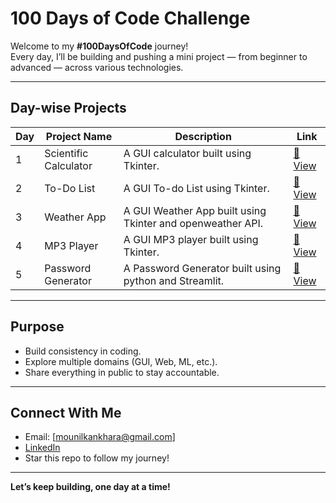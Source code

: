 # 100 Days of Code Challenge

Welcome to my **#100DaysOfCode** journey!  
Every day, I’ll be building and pushing a mini project — from beginner to advanced — across various technologies.

---

## Day-wise Projects

| Day | Project Name               | Description                            | Link |
|-----|----------------------------|----------------------------------------|------|
| 1   | Scientific Calculator      | A GUI calculator built using Tkinter.  | [🔗 View](https://github.com/Mounil2005/100-days-of-code/tree/main/Day-1%20Scientific%20Calculator) |
| 2   | To-Do List      | A GUI To-do List using Tkinter.  | [🔗 View](https://github.com/Mounil2005/100-days-of-code/tree/main/Day-2%20To-do%20List) |
| 3   | Weather App      | A GUI Weather App built using Tkinter and openweather API.  | [🔗 View](https://github.com/Mounil2005/100-days-of-code/tree/main/Day-3%20Weather%20App) |
| 4   | MP3 Player      | A GUI MP3 player built using Tkinter.  | [🔗 View](https://github.com/Mounil2005/100-days-of-code/tree/main/Day-4%20MP%203%20Player) |
| 5   | Password Generator      | A Password Generator built using python and Streamlit.  | [🔗 View](https://github.com/Mounil2005/100-days-of-code/tree/main/Day-5%20Password%20Generator) |


---


## Purpose

- Build consistency in coding.
- Explore multiple domains (GUI, Web, ML, etc.).
- Share everything in public to stay accountable.

---

## Connect With Me

- Email: [mounilkankhara@gmail.com]
- [LinkedIn](www.linkedin.com/in/mounil-kankhara-ab90122a4)
- Star this repo to follow my journey!

---

**Let’s keep building, one day at a time!**
